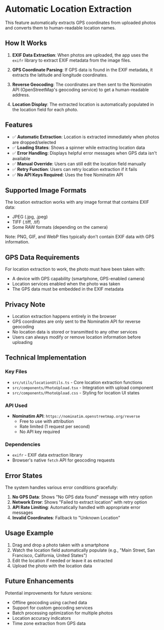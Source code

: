 # Automatic Location Extraction

This feature automatically extracts GPS coordinates from uploaded photos and converts them to human-readable location names.

## How It Works

1. **EXIF Data Extraction**: When photos are uploaded, the app uses the `exifr` library to extract EXIF metadata from the image files.

2. **GPS Coordinate Parsing**: If GPS data is found in the EXIF metadata, it extracts the latitude and longitude coordinates.

3. **Reverse Geocoding**: The coordinates are then sent to the Nominatim API (OpenStreetMap's geocoding service) to get a human-readable address.

4. **Location Display**: The extracted location is automatically populated in the location field for each photo.

## Features

- ✅ **Automatic Extraction**: Location is extracted immediately when photos are dropped/selected
- ✅ **Loading States**: Shows a spinner while extracting location data
- ✅ **Error Handling**: Displays helpful error messages when GPS data isn't available
- ✅ **Manual Override**: Users can still edit the location field manually
- ✅ **Retry Function**: Users can retry location extraction if it fails
- ✅ **No API Keys Required**: Uses the free Nominatim API

## Supported Image Formats

The location extraction works with any image format that contains EXIF data:
- JPEG (.jpg, .jpeg)
- TIFF (.tiff, .tif)
- Some RAW formats (depending on the camera)

Note: PNG, GIF, and WebP files typically don't contain EXIF data with GPS information.

## GPS Data Requirements

For location extraction to work, the photo must have been taken with:
- A device with GPS capability (smartphone, GPS-enabled camera)
- Location services enabled when the photo was taken
- The GPS data must be embedded in the EXIF metadata

## Privacy Note

- Location extraction happens entirely in the browser
- GPS coordinates are only sent to the Nominatim API for reverse geocoding
- No location data is stored or transmitted to any other services
- Users can always modify or remove location information before uploading

## Technical Implementation

### Key Files

- `src/utils/locationUtils.ts` - Core location extraction functions
- `src/components/PhotoUpload.tsx` - Integration with upload component
- `src/components/PhotoUpload.css` - Styling for location UI states

### API Used

- **Nominatim API**: `https://nominatim.openstreetmap.org/reverse`
  - Free to use with attribution
  - Rate limited (1 request per second)
  - No API key required

### Dependencies

- `exifr` - EXIF data extraction library
- Browser's native `fetch` API for geocoding requests

## Error States

The system handles various error conditions gracefully:

1. **No GPS Data**: Shows "No GPS data found" message with retry option
2. **Network Error**: Shows "Failed to extract location" with retry option
3. **API Rate Limiting**: Automatically handled with appropriate error messages
4. **Invalid Coordinates**: Fallback to "Unknown Location"

## Usage Example

1. Drag and drop a photo taken with a smartphone
2. Watch the location field automatically populate (e.g., "Main Street, San Francisco, California, United States")
3. Edit the location if needed or leave it as extracted
4. Upload the photo with the location data

## Future Enhancements

Potential improvements for future versions:
- Offline geocoding using cached data
- Support for custom geocoding services
- Batch processing optimization for multiple photos
- Location accuracy indicators
- Time zone extraction from GPS data 